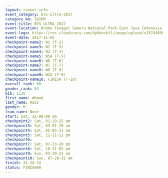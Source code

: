 ```yaml
---
layout: runner-info 
event_category: bts-ultra-2017 
category_km: 102KM 
event-title: BTS ULTRA 2017 
event-location: Bromo Tengger Semeru National Park East Java Indonesia 
event-logo: https://res.cloudinary.com/dykbosktl/image/upload/v1574389068/Logo/btsultra-profilpic_qfpjxb.png 
event-date: 2017-11-03 
checkpoint-name2: W1 (T-2) 
checkpoint-name3: W2 (T-3) 
checkpoint-name4: W3 (T-4) 
checkpoint-name5: W5A (T-5) 
checkpoint-name6: W6 (T-6) 
checkpoint-name7: W7 (T-7) 
checkpoint-name8: W8 (T-8) 
checkpoint-name9: W12 (T-9) 
checkpoint-name10: FINISH (T-10) 
overall_rank: 60
gender_rank: 54
bib: 1130
first_name: Ahmad
last_name: Rais
gender: M
team_name: None
start: Sat, 12-00-00 am
checkpoint2: Sat, 01-19-25 am
checkpoint3: Sat, 03-01-28 am
checkpoint4: Sat, 05-05-31 am
checkpoint5: Sat, 12-11-12 pm
checkpoint6: 
checkpoint7: Sat, 07-33-20 pm
checkpoint8: Sat, 10-31-02 pm
checkpoint9: Sun, 03-39-21 am
checkpoint10: Sun, 07-28-32 am
finish: 31-28-32
status: FINISHER
---
```

